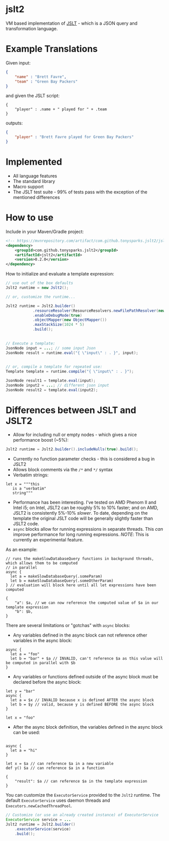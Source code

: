 # jslt2
VM based implementation of [JSLT](https://github.com/schibsted/jslt) - which is a JSON query and transformation language.

# Example Translations

Given input:

```json
{
	"name" : "Brett Favre",
	"team" : "Green Bay Packers"
}
```
and given the JSLT script:

```
{
	"player" : .name + " played for " + .team
}
```
outputs:

```json
{
	"player" : "Brett Favre played for Green Bay Packers"
}
```

# Implemented
* All language features 
* The standard library 
* Macro support
* The JSLT test suite - 99% of tests pass with the exception of the mentioned differences 


# How to use


Include in your Maven/Gradle project:

```xml
<!-- https://mvnrepository.com/artifact/com.github.tonysparks.jslt2/jslt2 -->
<dependency>
    <groupId>com.github.tonysparks.jslt2</groupId>
    <artifactId>jslt2</artifactId>
    <version>0.2.0</version>
</dependency>
```

How to initialize and evaluate a template expression:

```java
// use out of the box defaults
Jslt2 runtime = new Jslt2(); 

// or, customize the runtime...

Jslt2 runtime = Jslt2.builder()
            .resourceResolver(ResourceResolvers.newFilePathResolver(new File("./examples")))
            .enableDebugMode(true)
            .objectMapper(new ObjectMapper())
            .maxStackSize(1024 * 5)
            .build();
            
            
// Execute a template:
JsonNode input = ...; // some input Json
JsonNode result = runtime.eval("{ \"input\" : . }", input);
            
            
// or, compile a template for repeated use:
Template template = runtime.compile("{ \"input\" : . }");

JsonNode result1 = template.eval(input);
JsonNode input2 = ...; // different json input
JsonNode result2 = template.eval(input2);

```



# Differences between JSLT and JSLT2
* Allow for including null or empty nodes - which gives a nice performance boost (~5%):
```java
Jslt2 runtime = Jslt2.builder().includeNulls(true).build();
```
* Currently no function parameter checks - this is considered a bug in JSLT2 
* Allows block comments via the `/*` and `*/` syntax 
* Verbatim strings: 

```
let x = """this
   is a "verbatim"
   string"""
```

* Performance has been interesting.  I've tested on AMD Phenom II and Intel i5; on Intel, JSLT2 can be roughly 5% to 10% faster; and on AMD, JSLT2 is consistently 5%-10% *slower*.  To date, depending on the template the original JSLT code will be generally slightly faster than JSLT2 code.
* `async` blocks allow for running expressions in separate threads.  This *can* improve performance for long running expressions.
*NOTE*: This is currently an experimental feature.  

As an example:

```
// runs the makeSlowDatabaseQuery functions in background threads, which allows them to be computed
// in parallel 
async {
  let a = makeSlowDatabaseQuery(.someParam)     
  let b = makeSlowDatabaseQuery(.someOtherParam)
} // evaluation will block here until all let expressions have been computed

{
	"a": $a, // we can now reference the computed value of $a in our template expression
	"b": $b,
}

```

There are several limitations or "gotchas" with `async` blocks:

* Any variables defined in the async block can not reference other variables in the async block:

```
async {
  let a = "foo"     
  let b = "bar" + $a // INVALID, can't reference $a as this value will be computed in parallel with $b
}

```

* Any variables or functions defined outside of the async block must be declared before the async block:

```
let y = "bar"
async {
  let a = $x // INVALID because x is defined AFTER the async block
  let b = $y // valid, because y is defined BEFORE the async block  
}

let x = "foo"

```

* After the async block definition, the variables defined in the async block can be used:

```

async {
  let a = "hi"  
}

let x = $a // can reference $a in a new variable
def y() $a // can reference $a in a function

{
	"result": $a // can reference $a in the template expression
}

```


You can customize the `ExecutorService` provided to the `Jslt2` runtime.  The default `ExecutorService` uses daemon threads and `Executors.newCachedThreadPool`.

```java
// Customize (or use an already created instance) of ExecutorService
ExecutorService service = ...
Jslt2 runtime = Jslt2.builder()
    .executorService(service)    
    .build();
```